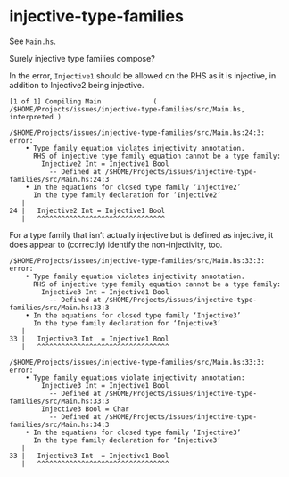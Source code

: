 # injective-type-families

See `Main.hs`.

Surely injective type families compose?

In the error, `Injective1` should be allowed on the RHS as it is injective, in addition to Injective2 being injective.

```
[1 of 1] Compiling Main             ( /$HOME/Projects/issues/injective-type-families/src/Main.hs, interpreted )

/$HOME/Projects/issues/injective-type-families/src/Main.hs:24:3: error:
    • Type family equation violates injectivity annotation.
      RHS of injective type family equation cannot be a type family:
        Injective2 Int = Injective1 Bool
          -- Defined at /$HOME/Projects/issues/injective-type-families/src/Main.hs:24:3
    • In the equations for closed type family ‘Injective2’
      In the type family declaration for ‘Injective2’
   |
24 |   Injective2 Int = Injective1 Bool
   |   ^^^^^^^^^^^^^^^^^^^^^^^^^^^^^^^^
```

For a type family that isn’t actually injective but is defined as injective, it does appear to (correctly) identify the non-injectivity, too.

```
/$HOME/Projects/issues/injective-type-families/src/Main.hs:33:3: error:
    • Type family equation violates injectivity annotation.
      RHS of injective type family equation cannot be a type family:
        Injective3 Int = Injective1 Bool
          -- Defined at /$HOME/Projects/issues/injective-type-families/src/Main.hs:33:3
    • In the equations for closed type family ‘Injective3’
      In the type family declaration for ‘Injective3’
   |
33 |   Injective3 Int  = Injective1 Bool
   |   ^^^^^^^^^^^^^^^^^^^^^^^^^^^^^^^^^

/$HOME/Projects/issues/injective-type-families/src/Main.hs:33:3: error:
    • Type family equations violate injectivity annotation:
        Injective3 Int = Injective1 Bool
          -- Defined at /$HOME/Projects/issues/injective-type-families/src/Main.hs:33:3
        Injective3 Bool = Char
          -- Defined at /$HOME/Projects/issues/injective-type-families/src/Main.hs:34:3
    • In the equations for closed type family ‘Injective3’
      In the type family declaration for ‘Injective3’
   |
33 |   Injective3 Int  = Injective1 Bool
   |   ^^^^^^^^^^^^^^^^^^^^^^^^^^^^^^^^^
```
